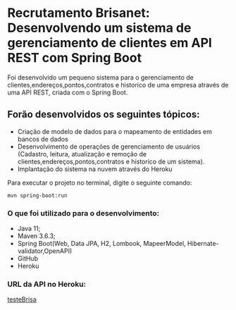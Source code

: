 # Recrutamento Brisanet: Desenvolvendo um sistema de gerenciamento de clientes em API REST com Spring Boot

Foi desenvolvido um pequeno sistema para o gerenciamento de clientes,endereços,pontos,contratos e historico de uma empresa através de uma API REST, criada com o Spring Boot.

## Forão desenvolvidos os seguintes tópicos:
 
* Criação de modelo de dados para o mapeamento de entidades em bancos de dados
* Desenvolvimento de operações de gerenciamento de usuários (Cadastro, leitura, atualização e remoção de clientes,endereços,pontos,contratos e historico de um sistema).
* Implantação do sistema na nuvem através do Heroku

Para executar o projeto no terminal, digite o seguinte comando:

```shell script
mvn spring-boot:run 
```

### O que foi utilizado para o desenvolvimento:

* Java 11;
* Maven 3.6.3;
* Spring Boot(Web, Data JPA, H2, Lombook, MapeerModel, Hibernate-validator,OpenAPI)
* GitHub
* Heroku

### URL da API no Heroku:

[testeBrisa](https://teste-brisa.herokuapp.com/swagger-ui-testebrisa-api.html)


